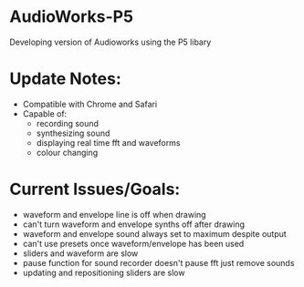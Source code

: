 # AudioWorks-P5

Developing version of Audioworks using the P5 libary 

# Update Notes:
- Compatible with Chrome and Safari
- Capable of:
  - recording sound
  - synthesizing sound 
  - displaying real time fft and waveforms
  - colour changing 

# Current Issues/Goals: 
- waveform and envelope line is off when drawing
- can't turn waveform and envelope synths off after drawing 
- waveform and envelope sound always set to maximum despite output
- can't use presets once waveform/envelope has been used
- sliders and waveform are slow
- pause function for sound recorder doesn't pause fft just remove sounds
- updating and repositioning sliders are slow
